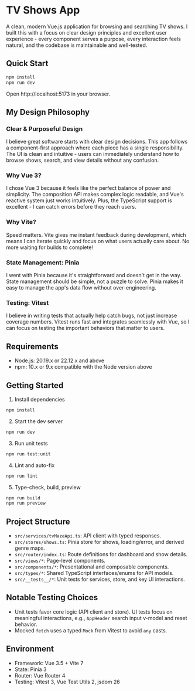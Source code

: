 # TV Shows App

A clean, modern Vue.js application for browsing and searching TV shows. I built this with a focus on clear design principles and excellent user experience - every component serves a purpose, every interaction feels natural, and the codebase is maintainable and well-tested.

## Quick Start

```sh
npm install
npm run dev
```

Open http://localhost:5173 in your browser.

## My Design Philosophy

### Clear & Purposeful Design

I believe great software starts with clear design decisions. This app follows a component-first approach where each piece has a single responsibility. The UI is clean and intuitive - users can immediately understand how to browse shows, search, and view details without any confusion.

### Why Vue 3?

I chose Vue 3 because it feels like the perfect balance of power and simplicity. The composition API makes complex logic readable, and Vue's reactive system just works intuitively. Plus, the TypeScript support is excellent - I can catch errors before they reach users.

### Why Vite?

Speed matters. Vite gives me instant feedback during development, which means I can iterate quickly and focus on what users actually care about. No more waiting for builds to complete!

### State Management: Pinia

I went with Pinia because it's straightforward and doesn't get in the way. State management should be simple, not a puzzle to solve. Pinia makes it easy to manage the app's data flow without over-engineering.

### Testing: Vitest

I believe in writing tests that actually help catch bugs, not just increase coverage numbers. Vitest runs fast and integrates seamlessly with Vue, so I can focus on testing the important behaviors that matter to users.

## Requirements

- Node.js: 20.19.x or 22.12.x and above
- npm: 10.x or 9.x compatible with the Node version above

## Getting Started

1. Install dependencies

```sh
npm install
```

2. Start the dev server

```sh
npm run dev
```

3. Run unit tests

```sh
npm run test:unit
```

4. Lint and auto-fix

```sh
npm run lint
```

5. Type-check, build, preview

```sh
npm run build
npm run preview
```

## Project Structure

- `src/services/tvMazeApi.ts`: API client with typed responses.
- `src/stores/shows.ts`: Pinia store for shows, loading/error, and derived genre maps.
- `src/router/index.ts`: Route definitions for dashboard and show details.
- `src/views/*`: Page-level components.
- `src/components/*`: Presentational and composable components.
- `src/types/*`: Shared TypeScript interfaces/enums for API models.
- `src/__tests__/*`: Unit tests for services, store, and key UI interactions.

## Notable Testing Choices

- Unit tests favor core logic (API client and store). UI tests focus on meaningful interactions, e.g., `AppHeader` search input v-model and reset behavior.
- Mocked `fetch` uses a typed `Mock` from Vitest to avoid `any` casts.

## Environment

- Framework: Vue 3.5 + Vite 7
- State: Pinia 3
- Router: Vue Router 4
- Testing: Vitest 3, Vue Test Utils 2, jsdom 26
